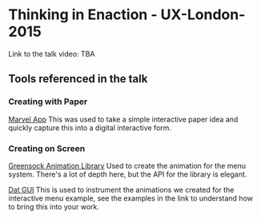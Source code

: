 # Thinking in Enaction - UX-London-2015
Link to the talk video: TBA

## Tools referenced in the talk
### Creating with Paper
[Marvel App](https://marvelapp.com)
This was used to take a simple interactive paper idea and quickly capture this into a digital interactive form.

### Creating on Screen
[Greensock Animation Library](http://www.greensock.com)
Used to create the animation for the menu system. There's a lot of depth here, but the API for the library is elegant.

[Dat GUI](http://workshop.chromeexperiments.com/examples/gui/#1--Basic-Usage)
This is used to instrument the animations we created for the interactive menu example, see the examples in the link to understand how to bring this into your work.
